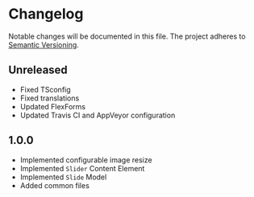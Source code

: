 Changelog
=========

Notable changes will be documented in this file. The project adheres to [Semantic Versioning].

Unreleased
----------

* Fixed TSconfig
* Fixed translations
* Updated FlexForms
* Updated Travis CI and AppVeyor configuration

1.0.0
-----

* Implemented configurable image resize
* Implemented `Slider` Content Element
* Implemented `Slide` Model
* Added common files

[Semantic Versioning]: http://semver.org "Semantic Versioning"